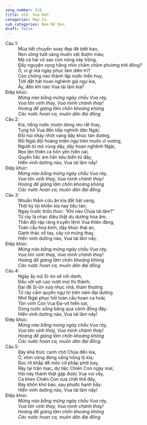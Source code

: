 ```yaml
---
song_number: 418
title: 418. Vua Đến
categories: Hợp Ca
sub_categories: Nam Nữ Ban
draft: false
---
```

<dl><dt>Câu 1:</dt><dd data-verse="1">Mùa tiết chuyển xoay đẹp đẽ biết bao, <br/>Non sông tươi sáng muôn vật đượm màu; <br/>Mà cả hải võ sao còn nóng nảy trông, <br/>Đầy nguyện vọng hằng nhìn chăm chăm phương trời đông? <br/>Ồ, vì gì mà ngày phục lâm diên trì? <br/>Còn chừng nào thành lập nước hiển huy, <br/>Trời đất hát hoan nghênh giá ngự kia, <br/>Ấy, đến khi nào Vua tái lâm kìa? </dd><dt>Điệp khúc:</dt><dd data-chorus="1"><em>Mừng nào bằng mừng ngày chầu Vua rày, <br/>Vua tôn vinh thay, Vua minh chánh thay! <br/>Hoàng đế giáng lâm chốn khoảng không <br/>Các nước hoan ca, muôn dân đại đồng. </em></dd><dt>Câu 2:</dt><dd data-verse="2">Kìa, tiếng nước muôn dòng réo rắt thay, <br/>Tung hô Vua đến tiếp nghinh dân Ngài; <br/>Đồi núi nhảy nhót vang dậy khúc tán dương, <br/>Rồi Ngài đội hoàng miện ngự trên muôn vì vương, <br/>Người từ mộ vùng dậy, dậy hoan nghênh Ngài, <br/>Reo lên thiên ca hôn yến hiển oai, <br/>Quyền hắc ám hẳn tiêu biến từ đây, <br/>Hiển vinh dường nào, Vua tái lâm nầy! </dd><dt>Điệp khúc:</dt><dd data-chorus="1"><em>Mừng nào bằng mừng ngày chầu Vua rày, <br/>Vua tôn vinh thay, Vua minh chánh thay! <br/>Hoàng đế giáng lâm chốn khoảng không <br/>Các nước hoan ca, muôn dân đại đồng. </em></dd><dt>Câu 3:</dt><dd data-verse="3">Nhuần thắm cứu ân kìa đất hát vang, <br/>Thời kỳ tội khiên kia nay tiêu tàn; <br/>Ngày trước thổn thức: “Khi nào Chúa tái lâm?” <br/>Từ rày là nhạc điệu thật du dương hòa âm; <br/>Thần đội rập ràng truyền lệnh Vua thiên đàng, <br/>Toàn cầu hòa bình, dậy khúc thái an, <br/>Gành thác vỗ tay, cây cỏ mừng thay, <br/>Hiển vinh dường nào, Vua tái lâm nầy. </dd><dt>Điệp khúc:</dt><dd data-chorus="1"><em>Mừng nào bằng mừng ngày chầu Vua rày, <br/>Vua tôn vinh thay, Vua minh chánh thay! <br/>Hoàng đế giáng lâm chốn khoảng không <br/>Các nước hoan ca, muôn dân đại đồng. </em></dd><dt>Câu 4:</dt><dd data-verse="4">Ngày ấy núi Si-ôn sẽ nổi danh, <br/>Đầu vời vợi cao vượt mọi thị thành; <br/>Đại đế Si-ôn xưa nhục nhã, thảm thương <br/>Từ rày cầm quyền ngự trị trên năm đại dương. <br/>Nhờ Ngài phục hồi toàn cầu hoan ca hoài, <br/>Tôn vinh Con Vua Đa-vít hiển oai, <br/>Dòng nước sống băng qua cánh đồng đây: <br/>Hiển vinh dường nào, Vua tái lâm nầy! </dd><dt>Điệp khúc:</dt><dd data-chorus="1"><em>Mừng nào bằng mừng ngày chầu Vua rày, <br/>Vua tôn vinh thay, Vua minh chánh thay! <br/>Hoàng đế giáng lâm chốn khoảng không <br/>Các nước hoan ca, muôn dân đại đồng. </em></dd><dt>Câu 5:</dt><dd data-verse="5">Rày khá thức canh chờ Chúa đến kia, <br/>Ồ, nhìn vừng đông vầng hồng lộ kìa; <br/>Rực rỡ khắp đế môn cờ phấp phới bay, <br/>Rày tại trận mạc, dự tiệc Chiên Con ngày mai; <br/>Hội này thành thật gặp được Vua vui vầy, <br/>Ca khen Chiên Con xưa chết thế đây, <br/>Rày khốn khó bao, sau phước hạnh bấy: <br/>Hiển vinh dường nào, Vua tái lâm nầy!. </dd><dt>Điệp khúc:</dt><dd data-chorus="1"><em>Mừng nào bằng mừng ngày chầu Vua rày, <br/>Vua tôn vinh thay, Vua minh chánh thay! <br/>Hoàng đế giáng lâm chốn khoảng không <br/>Các nước hoan ca, muôn dân đại đồng. </em></dd></dl>